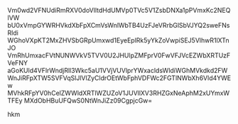 Vm0wd2VFNUdiRmRXV0doVlltdHdUMVp0TVc5V1ZsbDNXa1pPVmxKc2NEQlVW
bU0xVmpGYWRHVkdXbFpXCmVsWnlWbTB4UzFJeVRrbGlSbVJYQ2sweFNsRldi
WGhoVXpKT2MxZHVSbGRpUmxwd1EyeEplRk5yYkZoVwpiSEJ5VlhwR1lXTnJO
VmRhUmxacFVtNUNWVkV5TVV0U2JHUlpZMFprV0FwVFJVcEZWbXRTUzFVeFNY
aGoKUld4VFlrWndjRll3Wkc5aU1VVjVUVlprYWxacldsWldiWGhMVkdkd2FW
WnJiRFpXTW5SVFVqSlJlVlZyCldrOEtWbFphVDFWc2FGTlNWbXh6Vld4YWEw
MVhkRFpYV0hCelZWWldXRTlWZUZoV1JUVllXV3RHZGxNeAphM2xUYmxWTFEy
MXdObHBuUFQwS0NtWnJiZz09CgpjcGw=

hkm